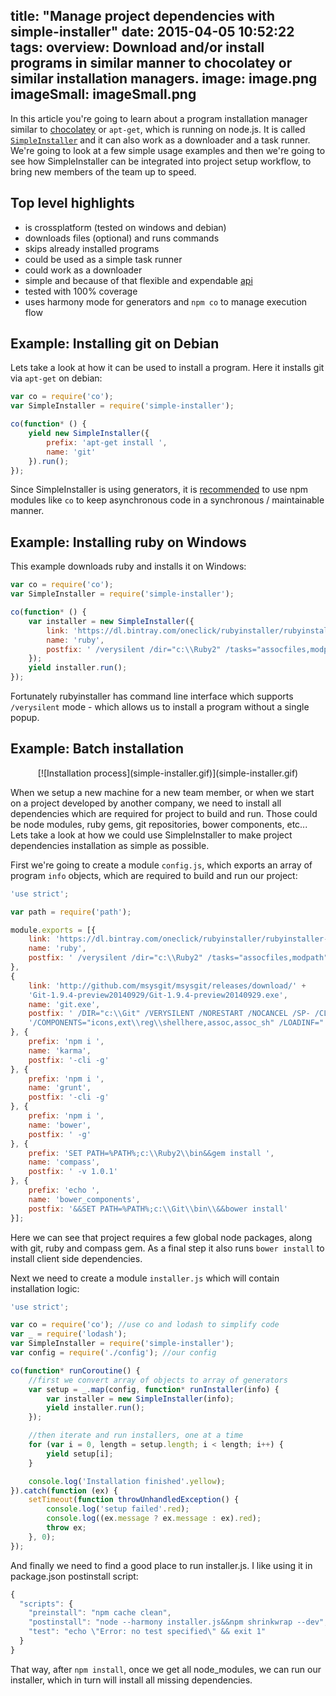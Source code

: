 title: "Manage project dependencies with simple-installer"
date: 2015-04-05 10:52:22
tags:
overview: Download and/or install programs in similar manner to chocolatey or similar installation managers.
image: image.png
imageSmall: imageSmall.png
---
In this article you're going to learn about a program installation manager similar to [chocolatey](https://chocolatey.org/) or `apt-get`, which is running on node.js. It is called [`SimpleInstaller`](https://github.com/szarouski/SimpleInstaller) and it can also work as a downloader and a task runner. We're going to look at a few simple usage examples and then we're going to see how SimpleInstaller can be integrated into project setup workflow, to bring new members of the team up to speed. 

## Top level highlights

- is crossplatform (tested on windows and debian)
- downloads files (optional) and runs commands
- skips already installed programs
- could be used as a simple task runner
- could work as a downloader
- simple and because of that flexible and expendable [api](https://github.com/szarouski/SimpleInstaller#api)
- tested with 100% coverage
- uses harmony mode for generators and `npm co` to manage execution flow

## Example: Installing git on Debian

Lets take a look at how it can be used to install a program. Here it installs git via `apt-get` on debian:
```js
var co = require('co');
var SimpleInstaller = require('simple-installer');

co(function* () {
    yield new SimpleInstaller({
        prefix: 'apt-get install ',
        name: 'git'
    }).run();
});
```
Since SimpleInstaller is using generators, it is [recommended](/asynchronous-programming-with-ES6-generators-promises-and-npm-co/) to use npm modules like `co` to keep asynchronous code in a synchronous / maintainable manner.

## Example: Installing ruby on Windows

This example downloads ruby and installs it on Windows:
```js
var co = require('co');
var SimpleInstaller = require('simple-installer');

co(function* () {
    var installer = new SimpleInstaller({
        link: 'https://dl.bintray.com/oneclick/rubyinstaller/rubyinstaller-2.2.1-x64.exe?direct',
        name: 'ruby',
        postfix: ' /verysilent /dir="c:\\Ruby2" /tasks="assocfiles,modpath"'
    });
    yield installer.run();
});
```
Fortunately rubyinstaller has command line interface which supports `/verysilent` mode - which allows us to install a program without a single popup.

## Example: Batch installation

<div style="text-align: center;margin-top: 1em;">[![Installation process](simple-installer.gif)](simple-installer.gif)</div>

When we setup a new machine for a new team member, or when we start on a project developed by another company, we need to install all dependencies which are required for project to build and run. Those could be node modules, ruby gems, git repositories, bower components, etc... Lets take a look at how we could use SimpleInstaller to make project dependencies installation as simple as possible.

First we're going to create a module `config.js`, which exports an array of program `info` objects, which are required to build and run our project:
```js
'use strict';

var path = require('path');

module.exports = [{
    link: 'https://dl.bintray.com/oneclick/rubyinstaller/rubyinstaller-2.2.1-x64.exe?direct',
    name: 'ruby',
    postfix: ' /verysilent /dir="c:\\Ruby2" /tasks="assocfiles,modpath"'
},
{
    link: 'http://github.com/msysgit/msysgit/releases/download/' +
    'Git-1.9.4-preview20140929/Git-1.9.4-preview20140929.exe',
    name: 'git.exe',
    postfix: ' /DIR="c:\\Git" /VERYSILENT /NORESTART /NOCANCEL /SP- /CLOSEAPPLICATIONS /RESTARTAPPLICATIONS /NOICONS ' +
    '/COMPONENTS="icons,ext\\reg\\shellhere,assoc,assoc_sh" /LOADINF="' + path.resolve(__dirname, 'git.inf') + '"'
}, {
    prefix: 'npm i ',
    name: 'karma',
    postfix: '-cli -g'
}, {
    prefix: 'npm i ',
    name: 'grunt',
    postfix: '-cli -g'
}, {
    prefix: 'npm i ',
    name: 'bower',
    postfix: ' -g'
}, {
    prefix: 'SET PATH=%PATH%;c:\\Ruby2\\bin&&gem install ',
    name: 'compass',
    postfix: ' -v 1.0.1'
}, {
    prefix: 'echo ',
    name: 'bower_components',
    postfix: '&&SET PATH=%PATH%;c:\\Git\\bin\\&&bower install'
}];
```
Here we can see that project requires a few global node packages, along with git, ruby and compass gem. As a final step it also runs `bower install` to install client side dependencies.

Next we need to create a module `installer.js` which will contain installation logic:
```js
'use strict';

var co = require('co'); //use co and lodash to simplify code
var _ = require('lodash');
var SimpleInstaller = require('simple-installer');
var config = require('./config'); //our config

co(function* runCoroutine() {
    //first we convert array of objects to array of generators
    var setup = _.map(config, function* runInstaller(info) {
        var installer = new SimpleInstaller(info);
        yield installer.run();
    });

    //then iterate and run installers, one at a time
    for (var i = 0, length = setup.length; i < length; i++) {
        yield setup[i];
    }

    console.log('Installation finished'.yellow);
}).catch(function (ex) {
    setTimeout(function throwUnhandledException() {
        console.log('setup failed'.red);
        console.log((ex.message ? ex.message : ex).red);
        throw ex;
    }, 0);
});
```

And finally we need to find a good place to run installer.js. I like using it in package.json postinstall script:
```js
{
  "scripts": {
    "preinstall": "npm cache clean",
    "postinstall": "node --harmony installer.js&&npm shrinkwrap --dev",
    "test": "echo \"Error: no test specified\" && exit 1"
  }
}
```
That way, after `npm install`, once we get all node_modules, we can run our installer, which in turn will install all missing dependencies.